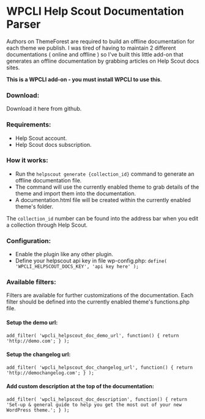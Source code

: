 # WPCLI Help Scout Documentation Parser

Authors on ThemeForest are required to build an offline documentation for each theme we publish. I was tired of having to maintain 2 different documentations ( online and offline ) so I've built this little add-on that generates an offline documentation by grabbing articles on Help Scout docs sites.

**This is a WPCLI add-on - you must install WPCLI to use this**.

### Download:

Download it here from github.

### Requirements:

- Help Scout account.
- Help Scout docs subscription.

### How it works:

- Run the `helpscout generate {collection_id}` command to generate an offline documentation file.
- The command will use the currently enabled theme to grab details of the theme and import them into the documentation.
- A documentation.html file will be created within the currently enabled theme's folder.

The `collection_id` number can be found into the address bar when you edit a collection through Help Scout.

### Configuration:

- Enable the plugin like any other plugin.
- Define your helpscout api key in file wp-config.php: `define( 'WPCLI_HELPSCOUT_DOCS_KEY', 'api key here' );`

### Available filters:

Filters are available for further customizations of the documentation. Each filter should be defined into the currently enabled theme's functions.php file.

#### Setup the demo url:
`add_filter( 'wpcli_helpscout_doc_demo_url', function() { return 'http://demo.com'; } );`

#### Setup the changelog url:
`add_filter( 'wpcli_helpscout_doc_changelog_url', function() { return 'http://demochangelog.com'; } );`

#### Add custom description at the top of the documentation:
`add_filter( 'wpcli_helpscout_doc_description', function() { return 'Set-up & general guide to help you get the most out of your new WordPress theme.'; } );`
